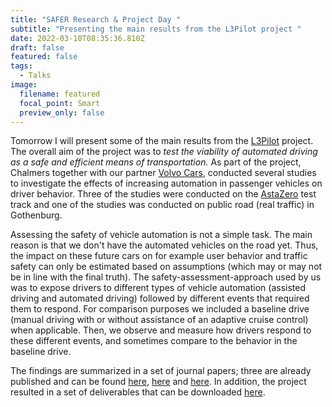 ```yaml
---
title: "SAFER Research & Project Day "
subtitle: "Presenting the main results from the L3Pilot project "
date: 2022-03-10T08:35:36.810Z
draft: false
featured: false
tags:
  - Talks
image:
  filename: featured
  focal_point: Smart
  preview_only: false
---
```

Tomorrow I will present some of the main results from the [L3Pilot](https://l3pilot.eu/) project. The overall aim of the project was to *test the viability of automated driving as a safe and efficient means of transportation.* As part of the project, Chalmers together with our partner [Volvo Cars](https://www.volvocars.com/se), conducted several studies to investigate the effects of increasing automation in passenger vehicles on driver behavior. Three of the studies were conducted on the [](https://www.astazero.com/)[AstaZero](https://www.astazero.com/) test track and one of the studies was conducted on public road (real traffic) in Gothenburg. 

Assessing the safety of vehicle automation is not a simple task. The main reason is that we don't have the automated vehicles on the road yet. Thus, the impact on these future cars on for example user behavior and traffic safety can only be estimated based on assumptions (which may or may not be in line with the final truth). The safety-assessment-approach used by us was to expose drivers to different types of vehicle automation (assisted driving and automated driving) followed by different events that required them to respond. For comparison purposes we included a baseline drive (manual driving with or without assistance of an adaptive cruise control) when applicable. Then, we observe and measure how drivers respond to these different events, and sometimes compare to the behavior in the baseline drive. 

The findings are summarized in a set of journal papers; three are already published and can be found [here](https://www.sciencedirect.com/science/article/pii/S1369847822000389), [here](https://www.sciencedirect.com/science/article/pii/S1369847820305404) and [here](https://ieeexplore.ieee.org/document/9339936). In addition, the project resulted in a set of deliverables that can be downloaded [here](https://l3pilot.eu/downloads). [](https://www.sciencedirect.com/science/article/pii/S1369847822000389)